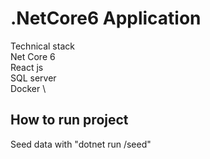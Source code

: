 # .NetCore6 Application

 Technical stack \
 Net Core 6 \
 React js \
 SQL server \
 Docker \

## How to run project
 Seed data with "dotnet run /seed"